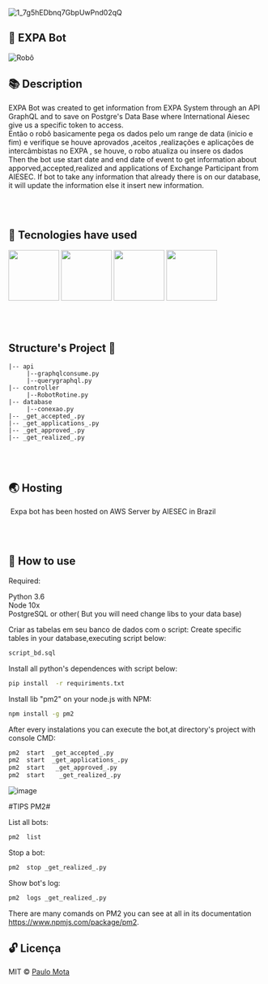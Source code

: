 
![1_7g5hEDbnq7GbpUwPnd02qQ](https://user-images.githubusercontent.com/18649504/66263084-9c64c700-e7c3-11e9-86dd-253fcd1c7292.png)

## 🤖 EXPA Bot

![Robô](https://user-images.githubusercontent.com/18649504/66263309-f87d1a80-e7c6-11e9-8162-8e9c4c066b33.png)


## 📚  Description

EXPA Bot was created to get information from EXPA System through an API GraphQL and to save on Postgre's Data Base where International Aiesec give us a specific token to access.<br>
Então o robô basicamente pega os dados pelo um range de data (inicio e fim) e verifique se houve  aprovados ,aceitos ,realizações e aplicações de intercâmbistas no EXPA , se houve, o robo atualiza ou insere os dados <br>
Then the bot use start date and end date of event to get information about apporved,accepted,realized and applications of Exchange Participant from AIESEC. If bot to take any information that already there is on our database, it will update the information else it insert new information.<br>


<br><br>
## 🚀 Tecnologies have used 

<img src="https://user-images.githubusercontent.com/18649504/66262823-725cd600-e7be-11e9-9cea-ea14305079db.png" width = "100">
<img src="https://user-images.githubusercontent.com/18649504/66262824-74bf3000-e7be-11e9-9485-45eac5577165.png" width = "100">
<img src ="https://user-images.githubusercontent.com/18649504/66262910-11ce9880-e7c0-11e9-870e-9f9809cdd193.png" width = "100">
<img src ="https://user-images.githubusercontent.com/18649504/66262944-91f4fe00-e7c0-11e9-979d-2f370d1ebbbc.png" width = "100">

<br><br>
## Structure's Project 📌
    |-- api
         |--graphqlconsume.py
         |--querygraphql.py
    |-- controller
         |--RobotRotine.py
    |-- database
         |--conexao.py
    |-- _get_accepted_.py
    |-- _get_applications_.py
    |-- _get_approved_.py
    |-- _get_realized_.py

<br><br>
## 🌏 Hosting

   Expa bot has been hosted on AWS Server by AIESEC in Brazil<br>

<br><br>
## 📢 How to use

Required:

Python 3.6<br>
Node 10x<br>
PostgreSQL or other( But you will need change libs to your data base)<br>

Criar as tabelas em seu banco de dados com o script:
Create specific tables in your database,executing script below:
```bash 
script_bd.sql
```
Install all python's dependences with script below:  

```bash 
pip install  -r requiriments.txt
 ```  
Install lib "pm2" on your node.js with NPM:

```bash 
npm install -g pm2
```
After every instalations you can execute the bot,at directory's project with console CMD:  
```bash 
pm2  start  _get_accepted_.py
pm2  start  _get_applications_.py
pm2  start   _get_approved_.py
pm2  start    _get_realized_.py
```
![image](https://user-images.githubusercontent.com/18649504/66263916-a2fa3b00-e7d1-11e9-902b-07ccce624de3.png)

#TIPS PM2#

List all bots:
```bash 
pm2  list
```
Stop a bot:
```bash 
pm2  stop _get_realized_.py
```
Show bot's log:
```bash 
pm2  logs _get_realized_.py
```
There are many comands on PM2 you can see at all in its documentation https://www.npmjs.com/package/pm2.

## 🔓 Licença 
MIT © [Paulo Mota](https://www.linkedin.com/in/paulo-mota-955218a2/)
